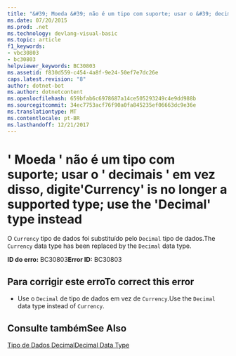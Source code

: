 ```yaml
---
title: "&#39; Moeda &#39; não é um tipo com suporte; usar o &#39; decimais &#39; em vez disso, digite"
ms.date: 07/20/2015
ms.prod: .net
ms.technology: devlang-visual-basic
ms.topic: article
f1_keywords:
- vbc30803
- bc30803
helpviewer_keywords: BC30803
ms.assetid: f830d559-c454-4a8f-9e24-50ef7e7dc26e
caps.latest.revision: "8"
author: dotnet-bot
ms.author: dotnetcontent
ms.openlocfilehash: 659bfab6c6978687a14ce505293249c4e9dd988b
ms.sourcegitcommit: 34ec7753acf76f90a0fa845235ef06663dc9e36e
ms.translationtype: MT
ms.contentlocale: pt-BR
ms.lasthandoff: 12/21/2017
---
```

# <a name="39currency39-is-no-longer-a-supported-type-use-the-39decimal39-type-instead"></a><span data-ttu-id="5aae5-102">&#39; Moeda &#39; não é um tipo com suporte; usar o &#39; decimais &#39; em vez disso, digite</span><span class="sxs-lookup"><span data-stu-id="5aae5-102">&#39;Currency&#39; is no longer a supported type; use the &#39;Decimal&#39; type instead</span></span>
<span data-ttu-id="5aae5-103">O `Currency` tipo de dados foi substituído pelo `Decimal` tipo de dados.</span><span class="sxs-lookup"><span data-stu-id="5aae5-103">The `Currency` data type has been replaced by the `Decimal` data type.</span></span>  
  
 <span data-ttu-id="5aae5-104">**ID do erro:** BC30803</span><span class="sxs-lookup"><span data-stu-id="5aae5-104">**Error ID:** BC30803</span></span>  
  
## <a name="to-correct-this-error"></a><span data-ttu-id="5aae5-105">Para corrigir este erro</span><span class="sxs-lookup"><span data-stu-id="5aae5-105">To correct this error</span></span>  
  
-   <span data-ttu-id="5aae5-106">Use o `Decimal` de tipo de dados em vez de `Currency`.</span><span class="sxs-lookup"><span data-stu-id="5aae5-106">Use the `Decimal` data type instead of `Currency`.</span></span>  
  
## <a name="see-also"></a><span data-ttu-id="5aae5-107">Consulte também</span><span class="sxs-lookup"><span data-stu-id="5aae5-107">See Also</span></span>  
 [<span data-ttu-id="5aae5-108">Tipo de Dados Decimal</span><span class="sxs-lookup"><span data-stu-id="5aae5-108">Decimal Data Type</span></span>](../../visual-basic/language-reference/data-types/decimal-data-type.md)  
 
